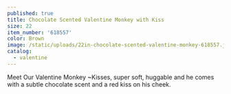 ```yaml
---
published: true
title: Chocolate Scented Valentine Monkey with Kiss
size: 22
item_number: '618557'
color: Brown
image: /static/uploads/22in-chocolate-scented-valentine-monkey-618557.jpg
catalog:
  - valentine
---
```

Meet Our Valentine Monkey ~Kisses, super soft, huggable and he comes with a subtle chocolate scent and a red kiss on his cheek.
